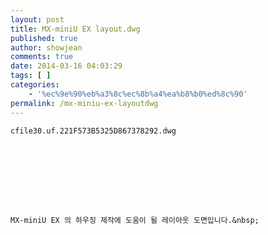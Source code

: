 ```yaml
---
layout: post
title: MX-miniU EX layout.dwg
published: true
author: showjean
comments: true
date: 2014-03-16 04:03:29
tags: [ ]
categories:
    - '%ec%9e%90%eb%a3%8c%ec%8b%a4%ea%b8%b0%ed%8c%90'
permalink: /mx-miniu-ex-layoutdwg
---
```


  
  
  
  
    cfile30.uf.221F573B5325D867378292.dwg
  
  
  
  
  
  
  
  
  
    MX-miniU EX 의 하우징 제작에 도움이 될 레이아웃 도면입니다.&nbsp;
  
  
  
  